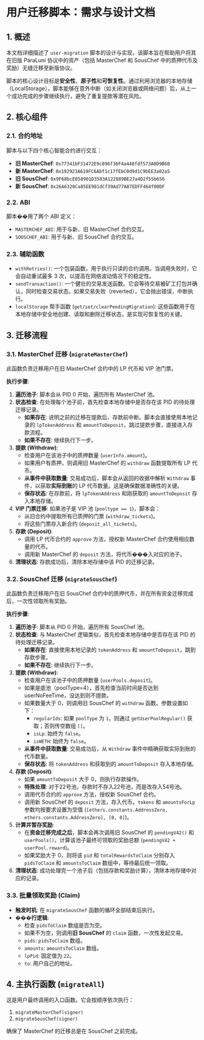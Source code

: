 # 用户迁移脚本：需求与设计文档

## 1. 概述

本文档详细描述了 `user-migration` 脚本的设计与实现，该脚本旨在帮助用户将其在旧版 ParaLuni 协议中的资产（包括 MasterChef 和 SousChef 中的质押代币及奖励）无缝迁移至新版协议。

脚本的核心设计目标是**安全性**、**原子性**和**可恢复性**。通过利用浏览器的本地存储（LocalStorage），脚本能够在意外中断（如关闭浏览器或网络问题）后，从上一个成功完成的步骤继续执行，避免了重复提款等潜在风险。

## 2. 核心组件

### 2.1. 合约地址

脚本与以下四个核心智能合约进行交互：

- **旧 MasterChef**: `0x77341bF31472E9c896f36F4a448fdf573A0D9B60`
- **新 MasterChef**: `0x192923A619FC6Abf1c17fEbC0d9d1C9bEE3a02a5`
- **旧 SousChef**: `0x9F68bcE058901D3583A122889BE27a4D2f55b656`
- **新 SousChef**: `0x26A6320Ca85EE981dCf39Ad77A87EDFF464f00DF`

### 2.2. ABI

脚本��用了两个 ABI 定义：

- `MASTERCHEF_ABI`: 用于与新、旧 MasterChef 合约交互。
- `SOUSCHEF_ABI`: 用于与新、旧 SousChef 合约交互。

### 2.3. 辅助函数

- `withRetries()`: 一个包装函数，用于执行只读的合约调用。当调用失败时，它会自动重试最多 3 次，以提高在网络波动情况下的稳定性。
- `sendTransaction()`: 一个健壮的交易发送函数。它会等待交易被矿工打包并确认，同时检查交易状态。如果交易失败（reverted），它会抛出错误，中断执行。
- `localStorage` 帮手函数 (`get/set/clearPendingMigration`): 这些函数用于在本地存储中安全地创建、读取和删除迁移状态，是实现可恢复性的关键。

## 3. 迁移流程

### 3.1. MasterChef 迁移 (`migrateMasterChef`)

此函数负责迁移用户在旧 MasterChef 合约中的 LP 代币和 VIP 池门票。

**执行步骤**:

1.  **遍历池子**: 脚本会从 PID 0 开始，遍历所有 MasterChef 池。
2.  **状态检查**: 在处理每个池子前，首先检查本地存储中是否存在该 PID 的待处理迁移记录。
    -   **如果存在**: 说明之前的迁移在提款后、存款前中断。脚本会直接使用本地记录的 `lpTokenAddress` 和 `amountToDeposit`，跳过提款步骤，直接进入存款流程。
    -   **如果不存在**: 继续执行下一步。
3.  **提款 (Withdraw)**:
    -   检查用户在该池子中的质押数量 (`userInfo.amount`)。
    -   如果用户有质押，则调用旧 MasterChef 的 `withdraw` 函数提取所有 LP 代币。
    -   **从事件中获取数量**: 交易成功后，脚本会从返回的收据中解析 `Withdraw` 事件，以获取**实际到账**的 LP 代币数量。这是确保数据准确性的关键。
    -   **保存状态**: 在存款前，将 `lpTokenAddress` 和刚获取的 `amountToDeposit` 存入本地存储。
4.  **VIP 门票迁移**: 如果池子是 VIP 池 (`pooltype == 1`)，脚本会：
    -   从旧合约中提取所有已质押的门票 (`withdraw_tickets`)。
    -   将这些门票存入新合约 (`deposit_all_tickets`)。
5.  **存款 (Deposit)**:
    -   调用 LP 代币合约的 `approve` 方法，授权新 MasterChef 合约使用相应数量的代币。
    -   调用新 MasterChef 的 `deposit` 方法，将代币���入对应的池子。
6.  **清理状态**: 存款成功后，清除本地存储中该 PID 的迁移记录。

### 3.2. SousChef 迁移 (`migrateSousChef`)

此函数负责迁移用户在旧 SousChef 合约中的质押代币，并在所有资金迁移完成后，一次性领取所有奖励。

**执行步骤**:

1.  **遍历池子**: 脚本从 PID 0 开始，遍历所有 SousChef 池。
2.  **状态检查**: 与 MasterChef 逻辑类似，首先检查本地存储中是否存在该 PID 的待处理迁移记录。
    -   **如果存在**: 直接使用本地记录的 `tokenAddress` 和 `amountToDeposit`，跳到存款步骤。
    -   **如果不存在**: 继续执行下一步。
3.  **提款 (Withdraw)**:
    -   检查用户在该池子中的质押数量 (`userPools.deposit`)。
    -   如果是底池（poolType=4），首先检查当前时间是否达到userNoFeeTime，没达到则不提款。
    -   如果数量大于 0，则调用旧 SousChef 的 `withdraw` 函数。参数设置如下：
        -   `regularIds`: 如果 `poolType` 为 `1`，则通过 `getUserPoolRegular()` 获取；否则传空数组 `[]`。
        -   `isLp`: 始终为 `false`。
        -   `isWETH`: 始终为 `false`。
    -   **从事件中获取数量**: 交易成功后，从 `Withdraw` 事件中精确获取实际到账的代币数量。
    -   **保存状态**: 将 `tokenAddress` 和获取到的 `amountToDeposit` 存入本地存储。
4.  **存款 (Deposit)**:
    -   如果 `amountToDeposit` 大于 0，则执行存款操作。
    -   **特殊处理**: 对于22号池，存款时不存入22号池，而是改存入54号池。
    -   调用代币合约的 `approve` 方法，授权新 SousChef 合约。
    -   调用新 SousChef 的 `deposit` 方法，存入代币。`tokens` 和 `amountsForLp` 参数均按要求设置为空值 (`[ethers.constants.AddressZero, ethers.constants.AddressZero], [0, 0]`)。
5.  **计算并暂存奖励**:
    -   在**资金迁移完成之后**，脚本会再次调用旧 SousChef 的 `pendingV42()` 和 `userPools()`，计算该池子最终可领取的奖励总额 (`pendingV42 + userPool.reward`)。
    -   如果奖励大于 0，则将该 `pid` 和 `totalRewardsToClaim` 分别存入 `pidsToClaim` 和 `amountsToClaim` 数组中，等待最后统一领取。
6.  **清理状态**: 成功处理完一个池子后（包括存款和奖励计算），清除本地存储中对应的记录。

### 3.3. 批量领取奖励 (Claim)

- **触发时机**: 在 `migrateSousChef` 函数的循环全部结束后执行。
- **���行逻辑**:
    -   检查 `pidsToClaim` 数组是否为空。
    -   如果不为空，则调用**旧 SousChef** 的 `claim` 函数，一次性发起交易。
    -   `pids`: `pidsToClaim` 数组。
    -   `amounts`: `amountsToClaim` 数组。
    -   `lpPid`: 固定值为 `22`。
    -   `to`: 用户自己的地址。

## 4. 主执行函数 (`migrateAll`)

这是用户最终调用的入口函数。它会按顺序依次执行：

1.  `migrateMasterChef(signer)`
2.  `migrateSousChef(signer)`

确保了 MasterChef 的迁移总是在 SousChef 之前完成。
